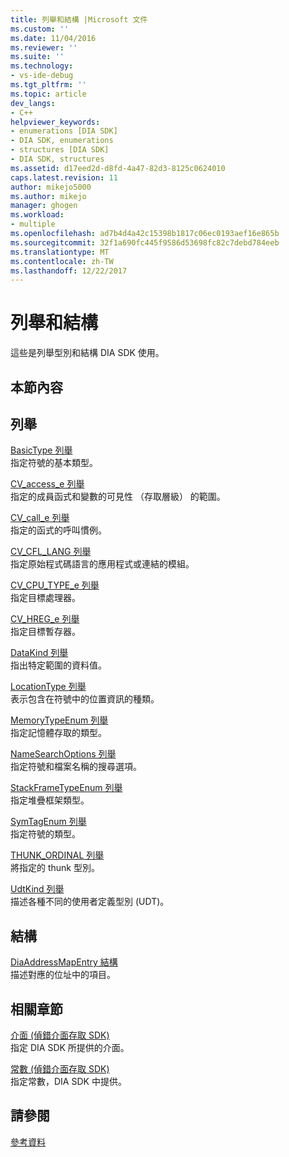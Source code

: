```yaml
---
title: 列舉和結構 |Microsoft 文件
ms.custom: ''
ms.date: 11/04/2016
ms.reviewer: ''
ms.suite: ''
ms.technology:
- vs-ide-debug
ms.tgt_pltfrm: ''
ms.topic: article
dev_langs:
- C++
helpviewer_keywords:
- enumerations [DIA SDK]
- DIA SDK, enumerations
- structures [DIA SDK]
- DIA SDK, structures
ms.assetid: d17eed2d-d8fd-4a47-82d3-8125c0624010
caps.latest.revision: 11
author: mikejo5000
ms.author: mikejo
manager: ghogen
ms.workload:
- multiple
ms.openlocfilehash: ad7b4d4a42c15398b1817c06ec0193aef16e865b
ms.sourcegitcommit: 32f1a690fc445f9586d53698fc82c7debd784eeb
ms.translationtype: MT
ms.contentlocale: zh-TW
ms.lasthandoff: 12/22/2017
---
```

# <a name="enumerations-and-structures"></a>列舉和結構
這些是列舉型別和結構 DIA SDK 使用。  
  
## <a name="in-this-section"></a>本節內容  
  
## <a name="enumerations"></a>列舉  
 [BasicType 列舉](../../debugger/debug-interface-access/basictype.md)  
 指定符號的基本類型。  
  
 [CV_access_e 列舉](../../debugger/debug-interface-access/cv-access-e.md)  
 指定的成員函式和變數的可見性 （存取層級） 的範圍。  
  
 [CV_call_e 列舉](../../debugger/debug-interface-access/cv-call-e.md)  
 指定的函式的呼叫慣例。  
  
 [CV_CFL_LANG 列舉](../../debugger/debug-interface-access/cv-cfl-lang.md)  
 指定原始程式碼語言的應用程式或連結的模組。  
  
 [CV_CPU_TYPE_e 列舉](../../debugger/debug-interface-access/cv-cpu-type-e.md)  
 指定目標處理器。  
  
 [CV_HREG_e 列舉](../../debugger/debug-interface-access/cv-hreg-e.md)  
 指定目標暫存器。  
  
 [DataKind 列舉](../../debugger/debug-interface-access/datakind.md)  
 指出特定範圍的資料值。  
  
 [LocationType 列舉](../../debugger/debug-interface-access/locationtype.md)  
 表示包含在符號中的位置資訊的種類。  
  
 [MemoryTypeEnum 列舉](../../debugger/debug-interface-access/memorytypeenum.md)  
 指定記憶體存取的類型。  
  
 [NameSearchOptions 列舉](../../debugger/debug-interface-access/namesearchoptions.md)  
 指定符號和檔案名稱的搜尋選項。  
  
 [StackFrameTypeEnum 列舉](../../debugger/debug-interface-access/stackframetypeenum.md)  
 指定堆疊框架類型。  
  
 [SymTagEnum 列舉](../../debugger/debug-interface-access/symtagenum.md)  
 指定符號的類型。  
  
 [THUNK_ORDINAL 列舉](../../debugger/debug-interface-access/thunk-ordinal.md)  
 將指定的 thunk 型別。  
  
 [UdtKind 列舉](../../debugger/debug-interface-access/udtkind.md)  
 描述各種不同的使用者定義型別 (UDT)。  
  
## <a name="structures"></a>結構  
 [DiaAddressMapEntry 結構](../../debugger/debug-interface-access/diaaddressmapentry.md)  
 描述對應的位址中的項目。  
  
## <a name="related-sections"></a>相關章節  
 [介面 (偵錯介面存取 SDK)](../../debugger/debug-interface-access/interfaces-debug-interface-access-sdk.md)  
 指定 DIA SDK 所提供的介面。  
  
 [常數 (偵錯介面存取 SDK)](../../debugger/debug-interface-access/constants-debug-interface-access-sdk.md)  
 指定常數，DIA SDK 中提供。  
  
## <a name="see-also"></a>請參閱  
 [參考資料](../../debugger/debug-interface-access/debug-interface-access-sdk-reference.md)